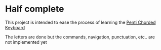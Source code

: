 # Half complete

This project is intended to ease the process of learning the [Penti Chorded Keyboard](https://software-lab.de/penti.html)

The letters are done but the commands, navigation, punctuation, etc.. are not implemented yet